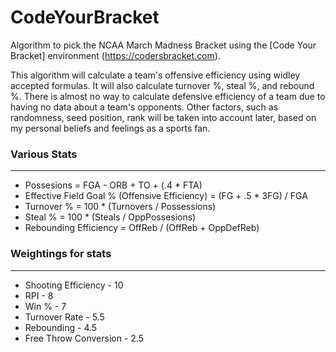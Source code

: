 # CodeYourBracket

Algorithm to pick the NCAA March Madness Bracket using the [Code Your Bracket] environment (https://codersbracket.com).
  
This algorithm will calculate a team's offensive efficiency using widley accepted formulas.
It will also calculate turnover %, steal %, and rebound %.
There is almost no way to calculate defensive efficiency of a team due to having no data 
  about a team's opponents.
Other factors, such as randomness, seed position, rank will be taken into account later, based
  on my personal beliefs and feelings as a sports fan. 
  
### Various Stats 
----------------------------------------------------------------------
* Possesions = FGA - ORB + TO + (.4 * FTA)
* Effective Field Goal % (Offensive Efficiency) = (FG + .5 * 3FG) / FGA 
* Turnover % = 100 * (Turnovers / Possessions)
* Steal % = 100 * (Steals / OppPossesions)
* Rebounding Efficiency = OffReb / (OffReb + OppDefReb)


### Weightings for stats
-----------------------------
* Shooting Efficiency - 10
* RPI - 8
* Win % - 7
* Turnover Rate - 5.5
* Rebounding - 4.5
* Free Throw Conversion - 2.5

